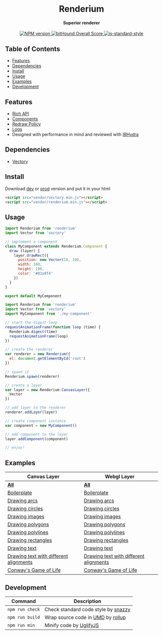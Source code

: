<h1 align="center">Renderium</h1>
<h4 align="center">Superior renderer</h4>

<p align="center">
  <a href="https://www.npmjs.com/package/renderium" target="_blank">
    <img src="https://img.shields.io/npm/v/renderium.svg" alt="NPM version" target="_blank"></img>
  </a>
  <a href="https://www.bithound.io/github/broadsw0rd/renderium">
    <img src="https://www.bithound.io/github/broadsw0rd/renderium/badges/score.svg" alt="bitHound Overall Score"/>
  </a>
  <a href="https://github.com/feross/standard" target="_blank">
    <img src="https://img.shields.io/badge/code%20style-standard-brightgreen.svg?style=flat" alt="js-standard-style"/>
  </a>
</p>

## Table of Contents

- [Features](#features)
- [Dependencies](#dependencies)
- [Install](#install)
- [Usage](#usage)
- [Examples](#examples)
- [Development](#development)

## Features

- [Rich API](https://github.com/broadsw0rd/renderium/wiki/API)
- [Components](https://github.com/broadsw0rd/renderium/wiki/Components)
- [Redraw Policy](https://github.com/broadsw0rd/renderium/wiki/Redraw-Policy)
- [Logs](https://github.com/broadsw0rd/renderium/wiki/Logs)
- Designed with performance in mind and reviewed with [IRHydra](http://mrale.ph/irhydra/2/)

## Dependencies

- [Vectory](https://www.npmjs.com/package/vectory)

## Install

Download [dev](https://rawgit.com/broadsw0rd/renderium/master/dist/renderium.js) or [prod](https://rawgit.com/broadsw0rd/renderium/master/dist/renderium.min.js) version and put it in your html

```html
<script src="vendor/vectory.min.js"></script>
<script src="vendor/renderium.min.js"></script>
```

## Usage

```js
import Renderium from 'renderium'
import Vector from 'vectory'

// implement a component
class MyComponent extends Renderium.Component {
  draw (layer) {
    layer.drawRect({
      position: new Vector(10, 10),
      width: 100,
      height: 100,
      color: '#03a9f4'
    })
  }
}

export default MyComponent
```

```js
import Renderium from 'renderium'
import Vector from 'vectory'
import MyComponent from './my-component'

// start the digest loop
requestAnimationFrame(function loop (time) {
  Renderium.digest(time)
  requestAnimationFrame(loop)
})

// create the renderer
var renderer = new Renderium({
  el: document.getElementById('root')
})

// spawn it
Renderium.spawn(renderer)

// create a layer
var layer = new Renderium.CanvasLayer({
  Vector
})

// add layer to the renderer
renderer.addLayer(layer)

// create component instance
var component = new MyComponent()

// add component to the layer
layer.addComponent(component)

// enjoy!
```

## Examples

Canvas Layer | Webgl Layer
------- | -------
**[All](http://codepen.io/collection/AEydae/)** | **[All](http://codepen.io/collection/XMjQrb/)**
[Boilerplate](https://gist.github.com/broadsw0rd/6f0fc5e60320c0d0c2f9486ff8306b22) | [Boilerplate](https://gist.github.com/broadsw0rd/3a96eaf3a461176a8298d1159bf6ecc0)
[Drawing arcs](http://codepen.io/broadsw0rd/pen/amyjmZ) | [Drawing arcs](http://codepen.io/broadsw0rd/pen/XMJeOd)
[Drawing circles](http://codepen.io/broadsw0rd/pen/xEXNkP) | [Drawing circles](http://codepen.io/broadsw0rd/pen/LWEzqL)
[Drawing images](http://codepen.io/broadsw0rd/pen/zKPOKd) | [Drawing images](http://codepen.io/broadsw0rd/pen/ZeYXPG)
[Drawing polygons](http://codepen.io/broadsw0rd/pen/NRBJpB) | [Drawing polygons](http://codepen.io/broadsw0rd/pen/JWorzW)
[Drawing polylines](http://codepen.io/broadsw0rd/pen/amjrKN) | [Drawing polylines](http://codepen.io/broadsw0rd/pen/ryaGbe)
[Drawing rectangles](http://codepen.io/broadsw0rd/pen/VKGZRq) | [Drawing rectangles](http://codepen.io/broadsw0rd/pen/LWEzvj)
[Drawing text](http://codepen.io/broadsw0rd/pen/ozPbRa) | [Drawing text](http://codepen.io/broadsw0rd/pen/PpwJgy)
[Drawing text with different alignments](http://codepen.io/broadsw0rd/pen/LRkoqJ) | [Drawing text with different alignments](http://codepen.io/broadsw0rd/pen/ygqMad)
[Conway's Game of Life](http://codepen.io/broadsw0rd/pen/KgJrLy) | [Conway's Game of Life](http://codepen.io/broadsw0rd/pen/jBEGRg)

## Development

Command | Description
------- | -----------
`npm run check` | Check standard code style by [snazzy](https://www.npmjs.com/package/snazzy)
`npm run build` | Wrap source code in [UMD](https://github.com/umdjs/umd) by [rollup](http://rollupjs.org/)
`npm run min` | Minify code by [UglifyJS](https://github.com/mishoo/UglifyJS)
